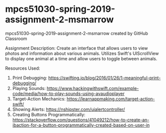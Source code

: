 # mpcs51030-spring-2019-assignment-2-msmarrow
mpcs51030-spring-2019-assignment-2-msmarrow created by GitHub Classroom

Assignment Description: Create an interface that allows users to view photos and information about various animals. Utilizes Swift's UIScrollView to display one animal at a time and allow users to toggle between animals. 

Resources Used:
1. Print Debugging:  https://swifting.io/blog/2016/01/26/1-meaningful-print-debugging/
2. Playing Sounds: https://www.hackingwithswift.com/example-code/media/how-to-play-sounds-using-avaudioplayer
3. Target-Action Mechanics: https://learnappmaking.com/target-action-swift/
4. Showing Alerts: https://nshipster.com/uialertcontroller/
5. Creating Buttons Programmatically: https://stackoverflow.com/questions/41049212/how-to-create-an-ibaction-for-a-button-programmatically-created-based-on-user-in
